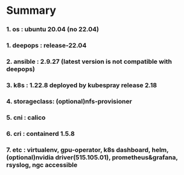 # Summary
### 1. os : ubuntu 20.04 (no 22.04)
### 1. deepops : release-22.04
### 2. ansible : 2.9.27 (latest version is not compatible with deepops)
### 3. k8s : 1.22.8 deployed by kubespray release 2.18
### 4. storageclass: (optional)nfs-provisioner
### 5. cni : calico
### 6. cri : containerd 1.5.8
### 7. etc : virtualenv, gpu-operator, k8s dashboard, helm, (optional)nvidia driver(515.105.01), prometheus&grafana, rsyslog, ngc accessible
